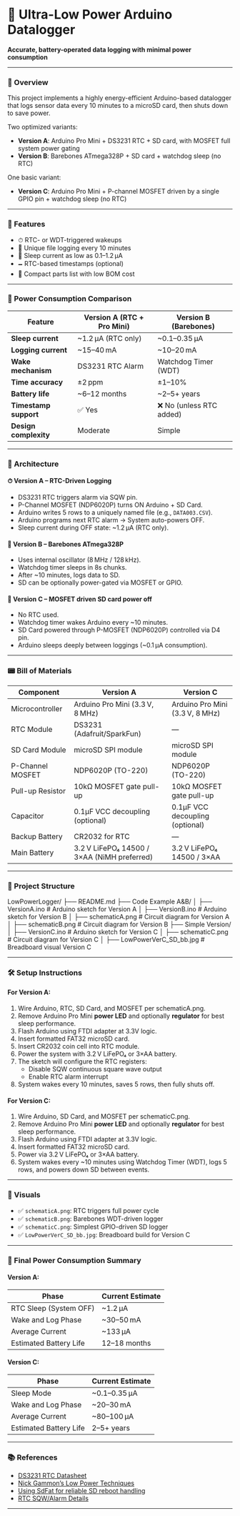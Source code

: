 # 🌱 Ultra-Low Power Arduino Datalogger

**Accurate, battery-operated data logging with minimal power consumption**

---

### 📘 Overview

This project implements a highly energy-efficient Arduino-based datalogger that logs sensor data every 10 minutes to a microSD card, then shuts down to save power.

Two optimized variants:

- **Version A**: Arduino Pro Mini + DS3231 RTC + SD card, with MOSFET full system power gating
- **Version B**: Barebones ATmega328P + SD card + watchdog sleep (no RTC)

One basic variant:
- **Version C**: Arduino Pro Mini + P-channel MOSFET driven by a single GPIO pin + watchdog sleep (no RTC)

---

### 🚀 Features

- ⏱ RTC- or WDT-triggered wakeups
- 📂 Unique file logging every 10 minutes
- 🔋 Sleep current as low as 0.1–1.2 µA
- 🗕 RTC-based timestamps (optional)
- 📆 Compact parts list with low BOM cost

---

### 🔋 Power Consumption Comparison

| Feature               | Version A (RTC + Pro Mini) | Version B (Barebones)   |
| --------------------- | -------------------------- | ----------------------- |
| **Sleep current**     | ~1.2 µA (RTC only)         | ~0.1–0.35 µA             |
| **Logging current**   | ~15–40 mA                  | ~10–20 mA               |
| **Wake mechanism**    | DS3231 RTC Alarm           | Watchdog Timer (WDT)    |
| **Time accuracy**     | ±2 ppm                     | ±1–10%                  |
| **Battery life**      | ~6–12 months               | ~2–5+ years             |
| **Timestamp support** | ✅ Yes                     | ❌ No (unless RTC added) |
| **Design complexity** | Moderate                   | Simple                  |

---

### 🧐 Architecture

#### ⏱ Version A – RTC-Driven Logging
- DS3231 RTC triggers alarm via SQW pin.
- P-Channel MOSFET (NDP6020P) turns ON Arduino + SD Card.
- Arduino writes 5 rows to a uniquely named file (e.g., `DATA003.CSV`).
- Arduino programs next RTC alarm → System auto-powers OFF.
- Sleep current during OFF state: ~1.2 µA (RTC only).

#### 🧮 Version B – Barebones ATmega328P
- Uses internal oscillator (8 MHz / 128 kHz).
- Watchdog timer sleeps in 8s chunks.
- After ~10 minutes, logs data to SD.
- SD can be optionally power-gated via MOSFET or GPIO.

#### 🧮 Version C – MOSFET driven SD card power off
- No RTC used.
- Watchdog timer wakes Arduino every ~10 minutes.
- SD Card powered through P-MOSFET (NDP6020P) controlled via D4 pin.
- Arduino sleeps deeply between loggings (~0.1 µA consumption).

---

### 📟 Bill of Materials

| Component        | Version A                                  | Version C                        |
| ---------------- | ------------------------------------------ | -------------------------------- |
| Microcontroller  | Arduino Pro Mini (3.3 V, 8 MHz)            | Arduino Pro Mini (3.3 V, 8 MHz)  |
| RTC Module       | DS3231 (Adafruit/SparkFun)                 | —                                |
| SD Card Module   | microSD SPI module                         | microSD SPI module               |
| P-Channel MOSFET | NDP6020P (TO-220)                          | NDP6020P (TO-220)                |
| Pull-up Resistor | 10kΩ MOSFET gate pull-up                   | 10kΩ MOSFET gate pull-up         |
| Capacitor        | 0.1µF VCC decoupling (optional)             | 0.1µF VCC decoupling (optional)  |
| Backup Battery   | CR2032 for RTC                              | —                                |
| Main Battery     | 3.2 V LiFePO₄ 14500 / 3×AA (NiMH preferred) | 3.2 V LiFePO₄ 14500 / 3×AA       |

---

### 📁 Project Structure

LowPowerLogger/
├── README.md
├── Code Example A&B/
│   ├── VersionA.ino           # Arduino sketch for Version A
│   ├── VersionB.ino           # Arduino sketch for Version B
│   ├── schematicA.png         # Circuit diagram for Version A
│   ├── schematicB.png         # Circuit diagram for Version B
├── Simple Version/
│   ├── VersionC.ino           # Arduino sketch for Version C
│   ├── schematicC.png         # Circuit diagram for Version C
│   ├── LowPowerVerC_SD_bb.jpg # Breadboard visual Version C

---

### 🛠 Setup Instructions

#### For Version A:
1. Wire Arduino, RTC, SD Card, and MOSFET per schematicA.png.
2. Remove Arduino Pro Mini **power LED** and optionally **regulator** for best sleep performance.
3. Flash Arduino using FTDI adapter at 3.3V logic.
4. Insert formatted FAT32 microSD card.
5. Insert CR2032 coin cell into RTC module.
6. Power the system with 3.2 V LiFePO₄ or 3×AA battery.
7. The sketch will configure the RTC registers:
   - Disable SQW continuous square wave output
   - Enable RTC alarm interrupt
8. System wakes every 10 minutes, saves 5 rows, then fully shuts off.

#### For Version C:
1. Wire Arduino, SD Card, and MOSFET per schematicC.png.
2. Remove Arduino Pro Mini **power LED** and optionally **regulator** for best sleep performance.
3. Flash Arduino using FTDI adapter at 3.3V logic.
4. Insert formatted FAT32 microSD card.
5. Power via 3.2 V LiFePO₄ or 3×AA battery.
6. System wakes every ~10 minutes using Watchdog Timer (WDT), logs 5 rows, and powers down SD between events.

---

### 📸 Visuals

- ✅ `schematicA.png`: RTC triggers full power cycle
- ✅ `schematicB.png`: Barebones WDT-driven logger
- ✅ `schematicC.png`: Simplest GPIO-driven SD logger
- ✅ `LowPowerVerC_SD_bb.jpg`: Breadboard build for Version C

---

### 🧮 Final Power Consumption Summary

#### Version A:

| Phase                  | Current Estimate    |
| ----------------------- | ------------------- |
| RTC Sleep (System OFF)  | ~1.2 µA             |
| Wake and Log Phase      | ~30–50 mA           |
| Average Current         | ~133 µA             |
| Estimated Battery Life  | 12–18 months        |

#### Version C:

| Phase                  | Current Estimate    |
| ----------------------- | ------------------- |
| Sleep Mode             | ~0.1–0.35 µA         |
| Wake and Log Phase      | ~20–30 mA           |
| Average Current         | ~80–100 µA          |
| Estimated Battery Life  | 2–5+ years          |

---

### 📚 References

- [DS3231 RTC Datasheet](https://datasheets.maximintegrated.com/en/ds/DS3231.pdf)
- [Nick Gammon’s Low Power Techniques](http://gammon.com.au/power)
- [Using SdFat for reliable SD reboot handling](https://github.com/greiman/SdFat)
- [RTC SQW/Alarm Details](https://forums.adafruit.com/viewtopic.php?t=45933)

---

